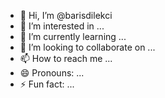 - 👋 Hi, I’m @barisdilekci
- 👀 I’m interested in ...
- 🌱 I’m currently learning ...
- 💞️ I’m looking to collaborate on ...
- 📫 How to reach me ...
- 😄 Pronouns: ...
- ⚡ Fun fact: ...

<!---
barisdilekci/barisdilekci is a ✨ special ✨ repository because its `README.md` (this file) appears on your GitHub profile.
You can click the Preview link to take a look at your changes.
--->
